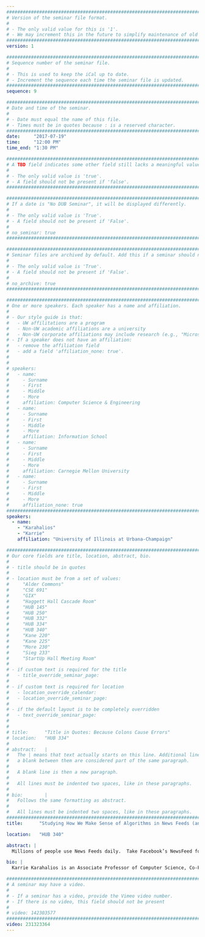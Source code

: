 ```yaml
---
################################################################################
# Version of the seminar file format.
#
# - The only valid value for this is '1'.
# - We may increment this in the future to simplify maintenance of old seminars.
################################################################################
version: 1

################################################################################
# Sequence number of the seminar file.
#
# - This is used to keep the iCal up to date.
# - Increment the sequence each time the seminar file is updated.
################################################################################
sequence: 9

################################################################################
# Date and time of the seminar.
#
# - Date must equal the name of this file.
# - Times must be in quotes because : is a reserved character.
################################################################################
date:     "2017-07-19"
time:     "12:00 PM"
time_end: "1:30 PM"

################################################################################
# A TBD field indicates some other field still lacks a meaningful value.
#
# - The only valid value is 'true'.
# - A field should not be present if 'false'.
################################################################################

################################################################################
# If a date is "No DUB Seminar", it will be displayed differently.
#
# - The only valid value is 'True'.
# - A field should not be present if 'False'.
#
# no_seminar: true
################################################################################

################################################################################
# Seminar files are archived by default. Add this if a seminar should not be.
#
# - The only valid value is 'True'.
# - A field should not be present if 'False'.
#
# no_archive: true
################################################################################

################################################################################
# One or more speakers. Each speaker has a name and affiliation.
#
# - Our style guide is that:
#   - UW affilitations are a program
#   - Non-UW academic affiliations are a university
#   - Non-UW corporate affiliations may include research (e.g., "Microsoft Research")
# - If a speaker does not have an affiliation:
#   - remove the affiliation field
#   - add a field 'affiliation_none: true'.
#
#
# speakers:
#   - name: 
#     - Surname
#     - First
#     - Middle
#     - More
#     affiliation: Computer Science & Engineering 
#   - name: 
#     - Surname
#     - First
#     - Middle
#     - More
#     affiliation: Information School 
#   - name: 
#     - Surname
#     - First
#     - Middle
#     - More
#     affiliation: Carnegie Mellon University 
#   - name:
#     - Surname
#     - First
#     - Middle
#     - More
#     affiliation_none: true
################################################################################
speakers:
  - name:
    - "Karahalios"
    - "Karrie"
    affiliation: "University of Illinois at Urbana-Champaign"

################################################################################
# Our core fields are title, location, abstract, bio.
#
# - title should be in quotes
#
# - location must be from a set of values:
#     "Alder Commons"
#     "CSE 691"
#     "GIX"
#     "Haggett Hall Cascade Room"
#     "HUB 145"
#     "HUB 250"
#     "HUB 332"
#     "HUB 334"
#     "HUB 340"
#     "Kane 220"
#     "Kane 225"
#     "More 230"
#     "Sieg 233"
#     "StartUp Hall Meeting Room"
#
# - if custom text is required for the title
#   - title_override_seminar_page:
#
# - if custom text is required for location
#   - location_override_calendar:
#   - location_override_seminar_page:
#
# - if the default layout is to be completely overridden
#   - text_override_seminar_page:
#
#
# title:      "Title in Quotes: Because Colons Cause Errors"
# location:   "HUB 334"
#
# abstract:   |
#   The | means that text actually starts on this line. Additional lines without
#   a blank between them are considered part of the same paragraph.
#
#   A blank line is then a new paragraph.
#
#   All lines must be indented two spaces, like in these paragraphs.
#
# bio:        |
#   Follows the same formatting as abstract.
#
#   All lines must be indented two spaces, like in these paragraphs.
################################################################################
title:      "Studying How We Make Sense of Algorithms in News Feeds (and the Challenges Faced when Conducting such Studies)"

location:   "HUB 340"

abstract: |
  Millions of people use News Feeds daily.  Take Facebook’s NewsFeed for example.  This list of updating stories that appears front and center on Facebook home pages displays a curated or filtered list of stories selected from a pool of all stories written by one’s network of friends. How does the News Feed “algorithm” choose which stories to include in News Feed?  Such algorithms are buried not only outside of human perception, but behind walls of intellectual property. How does one begin to make sense of them?!  While occasionally mentioned in blog posts, the News Feed algorithm is a black box —  most often discussed when it’s perceived as “broken” or “illegally” fixed. Some people know their feed is curated; some don’t. People may have theories about how algorithms filter their feeds, but proving such theories is difficult. In this talk I discuss algorithm awareness of feeds through a series of social media narrative visualizations, viewers reactions to their feed, and folk theories created by users to make sense of their feed. This leads to a discussion of how to use design as a signal for algorithmic process, and the social and legal challenges in doing this work.

bio: |
  Karrie Karahalios is an Associate Professor of Computer Science, Co-Founder of the Center for People and Infrastructures at the University of Illinois at Urbana-Champaign. And she is a Senior Research Scientist at Adobe. Karahalios completed an S.B. in Electrical Engineering, an M.Eng. in Electrical Engineering and Computer Science, and an S.M. and Ph.D in Media Arts and Sciences at MIT. Her work focuses on the interaction between people and the social cues they perceive in networked electronic spaces. She is particularly interested in the design/analysis of social media systems, communication dynamics, and assistive technologies for communication in non-lab environments. She received the Alfred P. Sloan Research Fellowship, the Faculty Early-Career Development Award from the US National Science Foundation (NSF CAREER), and Microsoft’s A. Richard Newton Breakthrough Research Award in the area of human-centered computing. In addition, she is five-time winner of the ACM Best Paper award for her work on social media.

################################################################################
# A seminar may have a video.
#
# - If a seminar has a video, provide the Vimeo video number.
# - If there is no video, this field should not be present
#
# video: 142303577
################################################################################
video: 231323364
---
```

